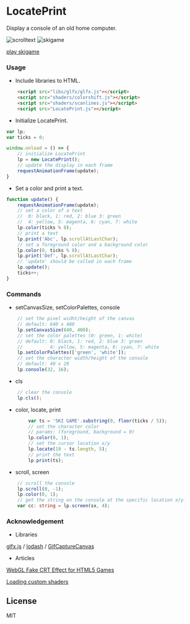 LocatePrint
======================

Display a console of an old home computer.

![scrolltext](http://abagames.sakura.ne.jp/15/LocatePrint/scrolltext.gif) 
![skigame](http://abagames.sakura.ne.jp/15/LocatePrint/skigame.gif)

[play skigame](http://abagames.sakura.ne.jp/15/LocatePrint/skigame.html)

### Usage

* Include libraries to HTML.

```html
    <script src="libs/glfx/glfx.js"></script>
    <script src="shaders/colorshift.js"></script>
    <script src="shaders/scanlines.js"></script>
    <script src="LocatePrint.js"></script>
```

* Initialize LocatePrint.

```ts
var lp;
var ticks = 0;

window.onload = () => {
	// initialize LocatePrint
	lp = new LocatePrint();
	// update the display in each frame
	requestAnimationFrame(update);
}
```

* Set a color and print a text.

```ts
function update() {
	requestAnimationFrame(update);
	// set a color of a text
	//  0: black, 1: red, 2: blue 3: green
	//  4: yellow, 5: magenta, 6: cyan, 7: white
	lp.color(ticks % 8);
	// print a text
	lp.print('Abc', lp.scrollAtLastChar);
	// set a foreground color and a background color
	lp.color(0, ticks % 8);
	lp.print('Def', lp.scrollAtLastChar);
	// 'update' should be called in each frame
	lp.update();
	ticks++;
}
```

### Commands

* setCanvasSize, setColorPalettes, console

```ts
	// set the pixel widht/height of the canvas
	// default: 640 x 480
	lp.setCanvasSize(640, 400);
	// set the color palettes (0: green, 1: white)
	// default: 0: black, 1: red, 2: blue 3: green
	//          4: yellow, 5: magenta, 6: cyan, 7: white
	lp.setColorPalettes(['green', 'white']);
	// set the character width/height of the console
	// default: 40 x 20
	lp.console(32, 16);
```

* cls

```ts
	// clear the console
	lp.cls();
```

* color, locate, print

```ts
		var ts = 'SKI GAME'.substring(0, floor(ticks / 5));
		// set the character color
		// params: (foreground, background = 0)
		lp.color(0, 1);
		// set the cursor location x/y
		lp.locate(19 - ts.length, 5);
		// print the text
		lp.print(ts);
```

* scroll, screen

```ts
	// scroll the console 
	lp.scroll(0, -1);
	lp.color(0, 1);
	// get the string on the console at the specific location x/y
	var cc: string = lp.screen(sx, 4);
```

### Acknowledgement

* Libraries

[glfx.js](http://evanw.github.io/glfx.js/) /
[lodash](https://lodash.com/) /
[GifCaptureCanvas](https://github.com/abagames/GifCaptureCanvas)

* Articles

[WebGL Fake CRT Effect for HTML5 Games](http://www.zachstronaut.com/posts/2012/08/17/webgl-fake-crt-html5.html)

[Loading custom shaders](https://github.com/evanw/glfx.js/issues/9)

License
----------
MIT
